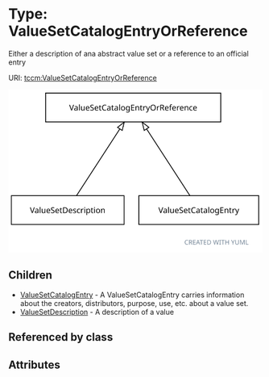 
# Type: ValueSetCatalogEntryOrReference


Either a description of ana abstract value set or a reference to an official entry

URI: [tccm:ValueSetCatalogEntryOrReference](https://hotecosystem.org/tccm/ValueSetCatalogEntryOrReference)


![img](images/ValueSetCatalogEntryOrReference.svg)

## Children

 * [ValueSetCatalogEntry](ValueSetCatalogEntry.md) - A ValueSetCatalogEntry carries information about the creators, distributors, purpose, use, etc. about a value set.
 * [ValueSetDescription](ValueSetDescription.md) - A description of a value

## Referenced by class


## Attributes

